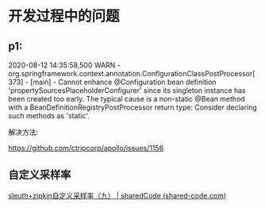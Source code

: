 # 开发过程中的问题

## p1:

2020-08-12 14:35:58,500 WARN - org.springframework.context.annotation.ConfigurationClassPostProcessor[373] - [main] - Cannot enhance @Configuration bean definition 'propertySourcesPlaceholderConfigurer' since its singleton instance has been created too early. The typical cause is a non-static @Bean method with a BeanDefinitionRegistryPostProcessor return type: Consider declaring such methods as 'static'. 

解决方法:

https://github.com/ctripcorp/apollo/issues/1156

## 自定义采样率

[sleuth+zipkin自定义采样率（九） | sharedCode (shared-code.com)](https://shared-code.com/article/109)



